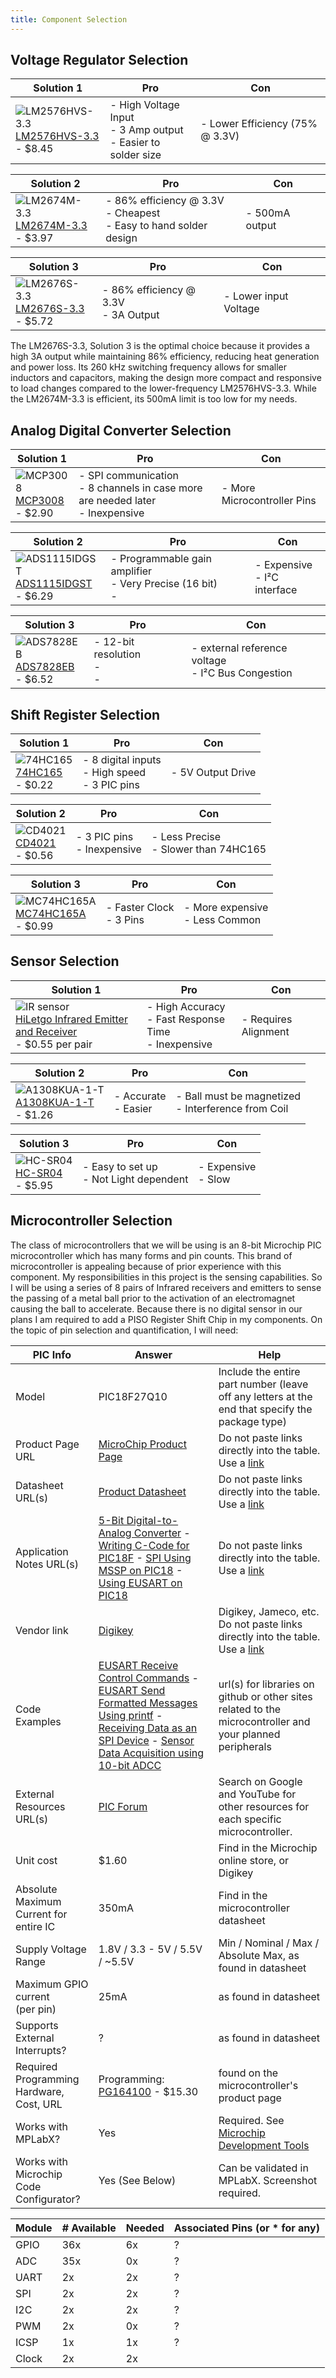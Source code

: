 ```yaml
---
title: Component Selection
---
```


## Voltage Regulator Selection

|       Solution 1       |     Pro       |     Con       |
|------------------------|---------------|---------------|
|![LM2576HVS-3.3](https://github.com/eeskinn1/eeskinn1.github.io/blob/main/Assets/LM2576HVS-3.3.jpg?raw=true) <br> [LM2576HVS-3.3](https://www.digikey.com/en/products/detail/umw/LM2576HVS-3-3/16705917) <br> - $8.45| - High Voltage Input <br> - 3 Amp output <br> - Easier to solder size | - Lower Efficiency (75% @ 3.3V) |

|       Solution 2       |     Pro       |     Con       |
|------------------------|---------------|---------------|
|![LM2674M-3.3](https://github.com/eeskinn1/eeskinn1.github.io/blob/main/Assets/LM2674M-3.3.jpg?raw=true) <br> [LM2674M-3.3](https://www.digikey.com/en/products/detail/texas-instruments/LM2674M-3-3-NOPB/287129) <br> - $3.97 | - 86% efficiency @ 3.3V <br> - Cheapest <br> - Easy to hand solder design  | - 500mA output  |

|       Solution 3       |     Pro       |     Con       |
|------------------------|---------------|---------------|
| ![LM2676S-3.3](https://github.com/eeskinn1/eeskinn1.github.io/blob/main/Assets/LM2676S-3.3.jpg?raw=true) <br> [LM2676S-3.3](https://www.digikey.com/en/products/detail/texas-instruments/LM2676S-3-3-NOPB/363809) <br> - $5.72| - 86% efficiency @ 3.3V <br> - 3A Output | - Lower input Voltage |

The LM2676S-3.3, Solution 3 is the optimal choice because it provides a high 3A output while maintaining 86% efficiency, reducing
heat generation and power loss. Its 260 kHz switching frequency allows for smaller inductors and capacitors, making the design more
compact and responsive to load changes compared to the lower-frequency LM2576HVS-3.3. While the LM2674M-3.3 is efficient, its 500mA limit is too low for my needs.

## Analog Digital Converter Selection

|       Solution 1       |     Pro       |     Con       |
|------------------------|---------------|---------------|
|![MCP3008](https://github.com/eeskinn1/eeskinn1.github.io/blob/main/Assets/MCP3008.jpg?raw=true) <br> [MCP3008](https://www.digikey.com/en/products/detail/microchip-technology/MCP3008T-I-SL/319424) <br> - $2.90 | - SPI communication <br> - 8 channels in case more are needed later <br> - Inexpensive | -  More Microcontroller Pins|

|       Solution 2       |     Pro       |     Con       |
|------------------------|---------------|---------------|
|![ADS1115IDGST](https://github.com/eeskinn1/eeskinn1.github.io/blob/main/Assets/ADS1115IDGST.jpg?raw=true) <br> [ADS1115IDGST](https://www.digikey.com/en/products/detail/texas-instruments/ADS1115IDGST/2123298) <br> - $6.29 | - Programmable gain amplifier <br> - Very Precise (16 bit) <br> -  | - Expensive <br> - I²C interface|

|       Solution 3       |     Pro       |     Con       |
|------------------------|---------------|---------------|
|![ADS7828EB](https://github.com/eeskinn1/eeskinn1.github.io/blob/main/Assets/ADS7828EB.jpg?raw=true) <br> [ADS7828EB](https://www.digikey.com/en/products/detail/texas-instruments/ADS7828EB-2K5/1689484) <br> - $6.52 | - 12-bit resolution <br> -  <br> -  | - external reference voltage <br> -  I²C Bus Congestion|

## Shift Register Selection

|       Solution 1       |     Pro       |     Con       |
|------------------------|---------------|---------------|
|![74HC165](https://github.com/eeskinn1/eeskinn1.github.io/blob/main/Assets/SN74HC165DR.jpg?raw=true) <br> [74HC165](https://www.digikey.com/en/products/detail/texas-instruments/SN74HC165DR/377068) <br> - $0.22 | - 8 digital inputs <br> - High speed <br> - 3 PIC pins| - 5V Output Drive |

|       Solution 2       |     Pro       |     Con       |
|------------------------|---------------|---------------|
|![CD4021](https://github.com/eeskinn1/eeskinn1.github.io/blob/main/Assets/CD4021BQDRQ1.jpg?raw=true) <br> [CD4021](https://www.digikey.com/en/products/detail/texas-instruments/CD4021BQDRQ1/2295638) <br> - $0.56 | - 3 PIC pins <br> - Inexpensive  | -  Less Precise <br> - Slower than 74HC165|

|       Solution 3       |     Pro       |     Con       |
|------------------------|---------------|---------------|
|![MC74HC165A](https://github.com/eeskinn1/eeskinn1.github.io/blob/main/Assets/MC74HC165ADR2G-Q.jpg?raw=true) <br> [MC74HC165A](https://www.digikey.com/en/products/detail/onsemi/MC74HC165ADR2G-Q/23329450) <br> - $0.99 | - Faster Clock <br> - 3 Pins | - More expensive <br> - Less Common |


## Sensor Selection

|       Solution 1       |     Pro       |     Con       |
|------------------------|---------------|---------------|
|![IR sensor](https://github.com/eeskinn1/eeskinn1.github.io/blob/main/Assets/HiletgoIR.png?raw=true) <br> [HiLetgo Infrared Emitter and Receiver](https://www.amazon.com/HiLetgo-Infrared-Emitter-Receiver-Emission/dp/B00M1PN5TK/ref=sr_1_4?sr=8-4) <br> - $0.55 per pair | - High Accuracy <br> - Fast Response Time <br> - Inexpensive | - Requires Alignment |

|       Solution 2       |     Pro       |     Con       |
|------------------------|---------------|---------------|
|![A1308KUA-1-T](https://github.com/eeskinn1/eeskinn1.github.io/blob/main/Assets/A1308KUA-1-T.jpg) <br> [A1308KUA-1-T](https://www.digikey.com/en/products/detail/allegro-microsystems/A1308KUA-1-T/6821585) <br> - $1.26 | - Accurate <br> - Easier | - Ball must be magnetized <br> - Interference from Coil|

|       Solution 3       |     Pro       |     Con       |
|------------------------|---------------|---------------|
|![HC-SR04](https://github.com/eeskinn1/eeskinn1.github.io/blob/main/Assets/HC-SR04.jpg=250x) <br> [HC-SR04](https://www.digikey.com/en/products/detail/osepp-electronics-ltd/HC-SR04/11198533) <br> - $5.95 | - Easy to set up  <br> - Not Light dependent| - Expensive <br> - Slow |

## Microcontroller Selection

The class of microcontrollers that we will be using is an 8-bit Microchip PIC microcontroller
which has many forms and pin counts. This brand of microcontroller is appealing because of
prior experience with this component. My responsibilities in this project is the sensing capabilities. So I will be using a series of 8 pairs of Infrared receivers and emitters to sense the passing of a metal ball prior to the activation of an electromagnet causing the ball to accelerate. Because there is no digital sensor in our plans I am required to add a PISO Register Shift Chip in my components. On the topic of pin selection and quantification, I will need:

| PIC Info                                      | Answer | Help                                                                                                      |
| --------------------------------------------- | ------ | --------------------------------------------------------------------------------------------------------- |
| Model                                         | PIC18F27Q10      | Include the entire part number (leave off any letters at the end that specify the package type)           |
| Product Page URL                              | [MicroChip Product Page](https://www.microchip.com/en-us/product/pic18f27q10)       | Do not paste links directly into the table.  Use a [link](#)                                              |
| Datasheet URL(s)                              | [Product Datasheet](https://ww1.microchip.com/downloads/aemDocuments/documents/MCU08/ProductDocuments/DataSheets/PIC18F27-47Q10-Micorcontroller-Data-Sheet-DS40002043.pdf)      | Do not paste links directly into the table.  Use a [link](#)                                              |
| Application Notes URL(s)                      | [5-Bit Digital-to-Analog Converter](https://www.microchip.com/en-us/application-notes/tb3238) - [Writing C-Code for PIC18F](https://www.microchip.com/en-us/application-notes/tb3261)  - [SPI Using MSSP on PIC18](https://www.microchip.com/en-us/application-notes/tb3265) - [Using EUSART on PIC18](https://www.microchip.com/en-us/application-notes/tb3282)   | Do not paste links directly into the table.  Use a [link](#)                                              |
| Vendor link                                   | [Digikey](https://www.digikey.com/en/products/detail/microchip-technology/PIC18F27Q10-E-SO/12807408?0=%2Fmicrocontrollers&s=N4IgjCBcoGwJxVAYygMwIYBsDOBTANCAPZQDaIALAAxwDMdIAuoQA4AuUIAymwE4CWAOwDmIAL6EwAJjgRoIFJAw4CxMuBgBWAOzaEzEO048BI8YQC0FRArRY8hEpHJSpmgBwwmEkBa-zFPgBXVSdyWm8fKXUABQBJAGEwdwAxKW0ARTAqbyA)      | Digikey, Jameco, etc.  Do not paste links directly into the table.  Use a [link](#)                       |
| Code Examples                                 | [EUSART Receive Control Commands](https://github.com/microchip-pic-avr-examples/pic18f47q10-cnano-eusart-commands-fs/tree/1.0.2) - [EUSART Send Formatted Messages Using printf](https://github.com/microchip-pic-avr-examples/pic18f47q10-cnano-eusart-printf-bare/tree/1.0.3) - [Receiving Data as an SPI Device](https://github.com/microchip-pic-avr-examples/pic18f47q10-cnano-spi-client-receive-bare/tree/1.0.0) - [Sensor Data Acquisition using 10-bit ADCC](https://github.com/microchip-pic-avr-examples/pic18f47q10-adcc-sensor-data-acquisition-mplab/tree/1.0.1)      | url(s) for libraries on github or other sites related to the microcontroller and your planned peripherals |
| External Resources URL(s)                     | [PIC Forum](https://www.reddit.com/r/pic_programming/)      | Search on Google and YouTube for other resources for each specific microcontroller.                       |
| Unit cost                                     | $1.60      | Find in the Microchip online store, or Digikey                                                            |
| Absolute Maximum Current for entire IC        | 350mA      | Find in the microcontroller datasheet                                                                     |
| Supply Voltage Range                          |  1.8V / 3.3 - 5V / 5.5V / ~5.5V      | Min / Nominal / Max / Absolute Max, as found in datasheet                                                 |
| Maximum GPIO current <br> (per pin)           | 25mA      | as found in datasheet                                                                                     |
| Supports External Interrupts?                 | ?      | as found in datasheet                                                                                     |
| Required Programming Hardware, Cost, URL      | Programming: [PG164100](https://www.digikey.com/en/products/detail/microchip-technology/PG164100/9562532) - $15.30      | found on the microcontroller's product page                                                               |
| Works with MPLabX?                            | Yes      | Required.  See [Microchip Development Tools](https://www.microchip.com/development-tools)                 |
| Works with Microchip Code Configurator?       | Yes (See Below)      | Can be validated in MPLabX.  Screenshot required.                                                         |


| Module | # Available | Needed | Associated Pins (or * for any) |
| ---------- | ----------- | ------ | ------------------------------ |
| GPIO       | 36x           | 6x      | ?                              |
| ADC        | 35x           | 0x      | ?                              |
| UART       | 2x           | 2x      | ?                              |
| SPI        | 2x           | 2x      | ?                              |
| I2C        | 2x           | 2x      | ?                              |
| PWM        | 2x           | 0x      | ?                              |
| ICSP       | 1x           | 1x      | ?                              |
| Clock      | 2x           | 2x      | 

